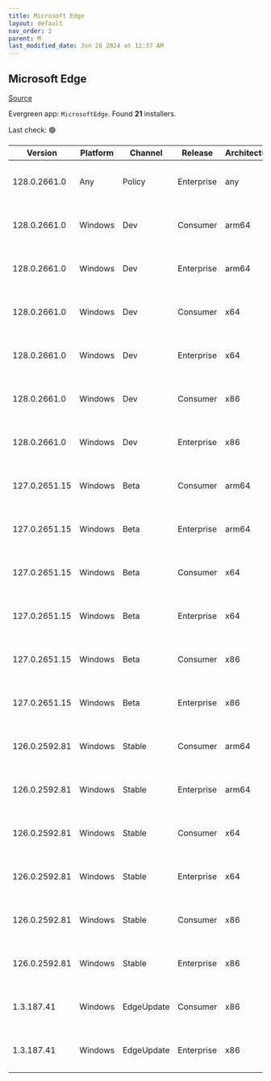 ```yaml
---
title: Microsoft Edge
layout: default
nav_order: 2
parent: M
last_modified_date: Jun 28 2024 at 12:37 AM
---
```


## Microsoft Edge

[Source](https://www.microsoft.com/edge)

Evergreen app: `MicrosoftEdge`. Found **21** installers.

Last check: 🟢

| Version       | Platform | Channel    | Release    | Architecture | Hash                                                             | URI                                                                                                                                                                                                                                                                                                                      |
| ------------- | -------- | ---------- | ---------- | ------------ | ---------------------------------------------------------------- | ------------------------------------------------------------------------------------------------------------------------------------------------------------------------------------------------------------------------------------------------------------------------------------------------------------------------ |
| 128.0.2661.0  | Any      | Policy     | Enterprise | any          | 6BCC03401E91F63BA9CE1734822385F7CBCEA26315989A7C7B19B11A6A5F71D2 | [https://msedge.sf.dl.delivery.mp.microsoft.com/filestreamingservice/files/60f1cabb-6252-462c-810b-285c19c9d102/MicrosoftEdgePolicyTemplates.cab](https://msedge.sf.dl.delivery.mp.microsoft.com/filestreamingservice/files/60f1cabb-6252-462c-810b-285c19c9d102/MicrosoftEdgePolicyTemplates.cab)                       |
| 128.0.2661.0  | Windows  | Dev        | Consumer   | arm64        | FE5A283BD200472EB4515CDF389E42776F3B1F29A29D0905CE4BCC9E8B5348C9 | [https://msedge.sf.dl.delivery.mp.microsoft.com/filestreamingservice/files/1f0d1847-acba-475f-97ae-3675f73cc632/MicrosoftEdgeDevEnterpriseARM64.msi](https://msedge.sf.dl.delivery.mp.microsoft.com/filestreamingservice/files/1f0d1847-acba-475f-97ae-3675f73cc632/MicrosoftEdgeDevEnterpriseARM64.msi)                 |
| 128.0.2661.0  | Windows  | Dev        | Enterprise | arm64        | FE5A283BD200472EB4515CDF389E42776F3B1F29A29D0905CE4BCC9E8B5348C9 | [https://msedge.sf.dl.delivery.mp.microsoft.com/filestreamingservice/files/1f0d1847-acba-475f-97ae-3675f73cc632/MicrosoftEdgeDevEnterpriseARM64.msi](https://msedge.sf.dl.delivery.mp.microsoft.com/filestreamingservice/files/1f0d1847-acba-475f-97ae-3675f73cc632/MicrosoftEdgeDevEnterpriseARM64.msi)                 |
| 128.0.2661.0  | Windows  | Dev        | Consumer   | x64          | 97F6DD93A72602F8A99C87A3EAEAA188135959771DE9376F8F949CAA037DA10B | [https://msedge.sf.dl.delivery.mp.microsoft.com/filestreamingservice/files/77e10d4d-52c1-4c7d-9cba-9e5f826fa21a/MicrosoftEdgeDevEnterpriseX64.msi](https://msedge.sf.dl.delivery.mp.microsoft.com/filestreamingservice/files/77e10d4d-52c1-4c7d-9cba-9e5f826fa21a/MicrosoftEdgeDevEnterpriseX64.msi)                     |
| 128.0.2661.0  | Windows  | Dev        | Enterprise | x64          | 97F6DD93A72602F8A99C87A3EAEAA188135959771DE9376F8F949CAA037DA10B | [https://msedge.sf.dl.delivery.mp.microsoft.com/filestreamingservice/files/77e10d4d-52c1-4c7d-9cba-9e5f826fa21a/MicrosoftEdgeDevEnterpriseX64.msi](https://msedge.sf.dl.delivery.mp.microsoft.com/filestreamingservice/files/77e10d4d-52c1-4c7d-9cba-9e5f826fa21a/MicrosoftEdgeDevEnterpriseX64.msi)                     |
| 128.0.2661.0  | Windows  | Dev        | Consumer   | x86          | 97D5661192734BCACE04AEDFF3D807C10AACF3F78B99812CFEF5B3BF2E41F352 | [https://msedge.sf.dl.delivery.mp.microsoft.com/filestreamingservice/files/d1af9c6d-520b-40f0-b916-92afe8a0a927/MicrosoftEdgeDevEnterpriseX86.msi](https://msedge.sf.dl.delivery.mp.microsoft.com/filestreamingservice/files/d1af9c6d-520b-40f0-b916-92afe8a0a927/MicrosoftEdgeDevEnterpriseX86.msi)                     |
| 128.0.2661.0  | Windows  | Dev        | Enterprise | x86          | 97D5661192734BCACE04AEDFF3D807C10AACF3F78B99812CFEF5B3BF2E41F352 | [https://msedge.sf.dl.delivery.mp.microsoft.com/filestreamingservice/files/d1af9c6d-520b-40f0-b916-92afe8a0a927/MicrosoftEdgeDevEnterpriseX86.msi](https://msedge.sf.dl.delivery.mp.microsoft.com/filestreamingservice/files/d1af9c6d-520b-40f0-b916-92afe8a0a927/MicrosoftEdgeDevEnterpriseX86.msi)                     |
| 127.0.2651.15 | Windows  | Beta       | Consumer   | arm64        | 5C24A46AB2699739642DF089FF538C80F955FB88332877E951011647901C688C | [https://msedge.sf.dl.delivery.mp.microsoft.com/filestreamingservice/files/f16dabe7-be01-4180-b32b-05a74141933d/MicrosoftEdgeBetaEnterpriseARM64.msi](https://msedge.sf.dl.delivery.mp.microsoft.com/filestreamingservice/files/f16dabe7-be01-4180-b32b-05a74141933d/MicrosoftEdgeBetaEnterpriseARM64.msi)               |
| 127.0.2651.15 | Windows  | Beta       | Enterprise | arm64        | 5C24A46AB2699739642DF089FF538C80F955FB88332877E951011647901C688C | [https://msedge.sf.dl.delivery.mp.microsoft.com/filestreamingservice/files/f16dabe7-be01-4180-b32b-05a74141933d/MicrosoftEdgeBetaEnterpriseARM64.msi](https://msedge.sf.dl.delivery.mp.microsoft.com/filestreamingservice/files/f16dabe7-be01-4180-b32b-05a74141933d/MicrosoftEdgeBetaEnterpriseARM64.msi)               |
| 127.0.2651.15 | Windows  | Beta       | Consumer   | x64          | 391BA17E494966E3E9EC48E4E336151461D24C251EA14A2996ADAAFEFCEBC32E | [https://msedge.sf.dl.delivery.mp.microsoft.com/filestreamingservice/files/97892f86-9025-437d-98c8-ddc23baf7828/MicrosoftEdgeBetaEnterpriseX64.msi](https://msedge.sf.dl.delivery.mp.microsoft.com/filestreamingservice/files/97892f86-9025-437d-98c8-ddc23baf7828/MicrosoftEdgeBetaEnterpriseX64.msi)                   |
| 127.0.2651.15 | Windows  | Beta       | Enterprise | x64          | 391BA17E494966E3E9EC48E4E336151461D24C251EA14A2996ADAAFEFCEBC32E | [https://msedge.sf.dl.delivery.mp.microsoft.com/filestreamingservice/files/97892f86-9025-437d-98c8-ddc23baf7828/MicrosoftEdgeBetaEnterpriseX64.msi](https://msedge.sf.dl.delivery.mp.microsoft.com/filestreamingservice/files/97892f86-9025-437d-98c8-ddc23baf7828/MicrosoftEdgeBetaEnterpriseX64.msi)                   |
| 127.0.2651.15 | Windows  | Beta       | Consumer   | x86          | EC7258702682AF0C15AAA7ED0D16AF1A254BD4AB15DE358FAD672B360C198E29 | [https://msedge.sf.dl.delivery.mp.microsoft.com/filestreamingservice/files/0eff67ff-4bfa-4c31-8393-a72bfefbf081/MicrosoftEdgeBetaEnterpriseX86.msi](https://msedge.sf.dl.delivery.mp.microsoft.com/filestreamingservice/files/0eff67ff-4bfa-4c31-8393-a72bfefbf081/MicrosoftEdgeBetaEnterpriseX86.msi)                   |
| 127.0.2651.15 | Windows  | Beta       | Enterprise | x86          | EC7258702682AF0C15AAA7ED0D16AF1A254BD4AB15DE358FAD672B360C198E29 | [https://msedge.sf.dl.delivery.mp.microsoft.com/filestreamingservice/files/0eff67ff-4bfa-4c31-8393-a72bfefbf081/MicrosoftEdgeBetaEnterpriseX86.msi](https://msedge.sf.dl.delivery.mp.microsoft.com/filestreamingservice/files/0eff67ff-4bfa-4c31-8393-a72bfefbf081/MicrosoftEdgeBetaEnterpriseX86.msi)                   |
| 126.0.2592.81 | Windows  | Stable     | Consumer   | arm64        | 8EC005639911D48EBE7F1144AFF605B1AA1E3AEF54BF9A11040C5A81AB4E968A | [https://msedge.sf.dl.delivery.mp.microsoft.com/filestreamingservice/files/888ef634-20f4-479b-bb60-f9d01d2f6406/MicrosoftEdgeEnterpriseARM64.msi](https://msedge.sf.dl.delivery.mp.microsoft.com/filestreamingservice/files/888ef634-20f4-479b-bb60-f9d01d2f6406/MicrosoftEdgeEnterpriseARM64.msi)                       |
| 126.0.2592.81 | Windows  | Stable     | Enterprise | arm64        | 8EC005639911D48EBE7F1144AFF605B1AA1E3AEF54BF9A11040C5A81AB4E968A | [https://msedge.sf.dl.delivery.mp.microsoft.com/filestreamingservice/files/888ef634-20f4-479b-bb60-f9d01d2f6406/MicrosoftEdgeEnterpriseARM64.msi](https://msedge.sf.dl.delivery.mp.microsoft.com/filestreamingservice/files/888ef634-20f4-479b-bb60-f9d01d2f6406/MicrosoftEdgeEnterpriseARM64.msi)                       |
| 126.0.2592.81 | Windows  | Stable     | Consumer   | x64          | 7192F0DB4502EBEE0C2FF1FC3586B31D46804F13FB834358E208ABEE8384A6C8 | [https://msedge.sf.dl.delivery.mp.microsoft.com/filestreamingservice/files/624ce5ea-33a7-47f1-af28-5c677f0c18bf/MicrosoftEdgeEnterpriseX64.msi](https://msedge.sf.dl.delivery.mp.microsoft.com/filestreamingservice/files/624ce5ea-33a7-47f1-af28-5c677f0c18bf/MicrosoftEdgeEnterpriseX64.msi)                           |
| 126.0.2592.81 | Windows  | Stable     | Enterprise | x64          | 7192F0DB4502EBEE0C2FF1FC3586B31D46804F13FB834358E208ABEE8384A6C8 | [https://msedge.sf.dl.delivery.mp.microsoft.com/filestreamingservice/files/624ce5ea-33a7-47f1-af28-5c677f0c18bf/MicrosoftEdgeEnterpriseX64.msi](https://msedge.sf.dl.delivery.mp.microsoft.com/filestreamingservice/files/624ce5ea-33a7-47f1-af28-5c677f0c18bf/MicrosoftEdgeEnterpriseX64.msi)                           |
| 126.0.2592.81 | Windows  | Stable     | Consumer   | x86          | 2A9C216A14E7194D809ADB72536023E09811643A0F544D6D25C4A267830721E7 | [https://msedge.sf.dl.delivery.mp.microsoft.com/filestreamingservice/files/02e15dc7-21be-4e39-bace-64fbdf90af8c/MicrosoftEdgeEnterpriseX86.msi](https://msedge.sf.dl.delivery.mp.microsoft.com/filestreamingservice/files/02e15dc7-21be-4e39-bace-64fbdf90af8c/MicrosoftEdgeEnterpriseX86.msi)                           |
| 126.0.2592.81 | Windows  | Stable     | Enterprise | x86          | 2A9C216A14E7194D809ADB72536023E09811643A0F544D6D25C4A267830721E7 | [https://msedge.sf.dl.delivery.mp.microsoft.com/filestreamingservice/files/02e15dc7-21be-4e39-bace-64fbdf90af8c/MicrosoftEdgeEnterpriseX86.msi](https://msedge.sf.dl.delivery.mp.microsoft.com/filestreamingservice/files/02e15dc7-21be-4e39-bace-64fbdf90af8c/MicrosoftEdgeEnterpriseX86.msi)                           |
| 1.3.187.41    | Windows  | EdgeUpdate | Consumer   | x86          | 200A59ABDEB32CC4D2CEC4079BE205F18B5F45BAE42ACB7940151F9780569889 | [https://msedge.sf.dl.delivery.mp.microsoft.com/filestreamingservice/files/2106c895-651f-4ed2-89de-96e91206c60c/MicrosoftEdgeUpdateSetup_X86_1.3.187.41.exe](https://msedge.sf.dl.delivery.mp.microsoft.com/filestreamingservice/files/2106c895-651f-4ed2-89de-96e91206c60c/MicrosoftEdgeUpdateSetup_X86_1.3.187.41.exe) |
| 1.3.187.41    | Windows  | EdgeUpdate | Enterprise | x86          | 200A59ABDEB32CC4D2CEC4079BE205F18B5F45BAE42ACB7940151F9780569889 | [https://msedge.sf.dl.delivery.mp.microsoft.com/filestreamingservice/files/2106c895-651f-4ed2-89de-96e91206c60c/MicrosoftEdgeUpdateSetup_X86_1.3.187.41.exe](https://msedge.sf.dl.delivery.mp.microsoft.com/filestreamingservice/files/2106c895-651f-4ed2-89de-96e91206c60c/MicrosoftEdgeUpdateSetup_X86_1.3.187.41.exe) |
